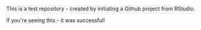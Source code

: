 This is a test repository - created by initiating a Github project from RStudio.

If you're seeing this - it was successful!
